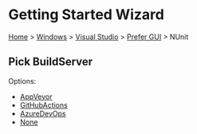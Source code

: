 # Getting Started Wizard

[Home](/docs/wiz/readme.md) > [Windows](Windows.md) > [Visual Studio](Windows_VisualStudio.md) > [Prefer GUI](Windows_VisualStudio_Gui.md) > NUnit

## Pick BuildServer

Options:
 * [AppVeyor](Windows_VisualStudio_Gui_NUnit_AppVeyor.md)
 * [GitHubActions](Windows_VisualStudio_Gui_NUnit_GitHubActions.md)
 * [AzureDevOps](Windows_VisualStudio_Gui_NUnit_AzureDevOps.md)
 * [None](Windows_VisualStudio_Gui_NUnit_None.md)
